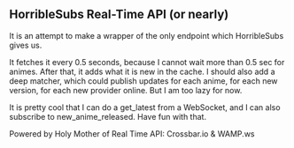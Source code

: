 ## HorribleSubs Real-Time API (or nearly)

It is an attempt to make a wrapper of the only endpoint which HorribleSubs gives us.

It fetches it every 0.5 seconds, because I cannot wait more than 0.5 sec for animes.
After that, it adds what it is new in the cache.
I should also add a deep matcher, which could publish updates for each anime, for each new version, for each new provider online.
But I am too lazy for now.

It is pretty cool that I can do a get_latest from a WebSocket, and I can also subscribe to new_anime_released.
Have fun with that.

Powered by Holy Mother of Real Time API: Crossbar.io & WAMP.ws
